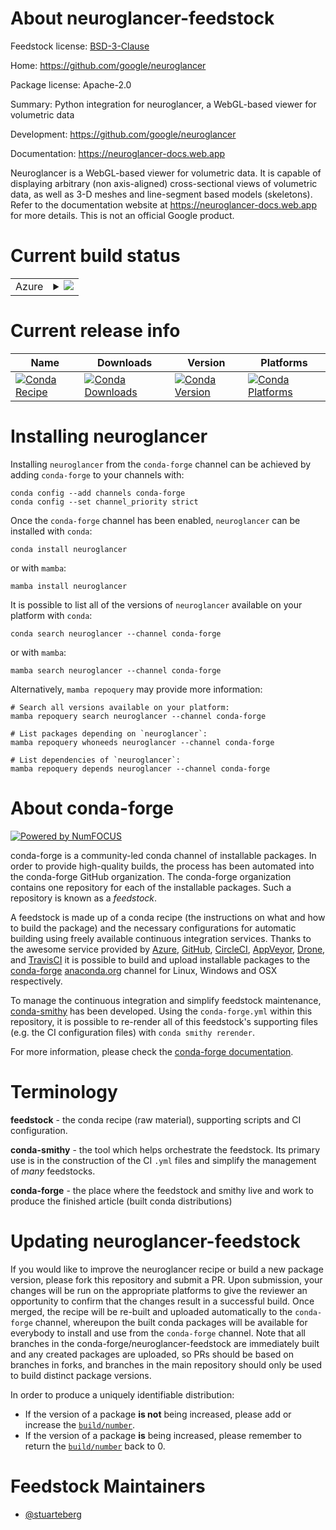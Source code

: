 About neuroglancer-feedstock
============================

Feedstock license: [BSD-3-Clause](https://github.com/conda-forge/neuroglancer-feedstock/blob/main/LICENSE.txt)

Home: https://github.com/google/neuroglancer

Package license: Apache-2.0

Summary: Python integration for neuroglancer, a WebGL-based viewer for volumetric data

Development: https://github.com/google/neuroglancer

Documentation: https://neuroglancer-docs.web.app

Neuroglancer is a WebGL-based viewer for volumetric data.
It is capable of displaying arbitrary (non axis-aligned) cross-sectional views of
volumetric data, as well as 3-D meshes and line-segment based models (skeletons).
Refer to the documentation website at https://neuroglancer-docs.web.app for more details.
This is not an official Google product.


Current build status
====================


<table>
    
  <tr>
    <td>Azure</td>
    <td>
      <details>
        <summary>
          <a href="https://dev.azure.com/conda-forge/feedstock-builds/_build/latest?definitionId=26766&branchName=main">
            <img src="https://dev.azure.com/conda-forge/feedstock-builds/_apis/build/status/neuroglancer-feedstock?branchName=main">
          </a>
        </summary>
        <table>
          <thead><tr><th>Variant</th><th>Status</th></tr></thead>
          <tbody><tr>
              <td>linux_64_python3.10.____cpython</td>
              <td>
                <a href="https://dev.azure.com/conda-forge/feedstock-builds/_build/latest?definitionId=26766&branchName=main">
                  <img src="https://dev.azure.com/conda-forge/feedstock-builds/_apis/build/status/neuroglancer-feedstock?branchName=main&jobName=linux&configuration=linux%20linux_64_python3.10.____cpython" alt="variant">
                </a>
              </td>
            </tr><tr>
              <td>linux_64_python3.11.____cpython</td>
              <td>
                <a href="https://dev.azure.com/conda-forge/feedstock-builds/_build/latest?definitionId=26766&branchName=main">
                  <img src="https://dev.azure.com/conda-forge/feedstock-builds/_apis/build/status/neuroglancer-feedstock?branchName=main&jobName=linux&configuration=linux%20linux_64_python3.11.____cpython" alt="variant">
                </a>
              </td>
            </tr><tr>
              <td>linux_64_python3.12.____cpython</td>
              <td>
                <a href="https://dev.azure.com/conda-forge/feedstock-builds/_build/latest?definitionId=26766&branchName=main">
                  <img src="https://dev.azure.com/conda-forge/feedstock-builds/_apis/build/status/neuroglancer-feedstock?branchName=main&jobName=linux&configuration=linux%20linux_64_python3.12.____cpython" alt="variant">
                </a>
              </td>
            </tr><tr>
              <td>linux_64_python3.13.____cp313</td>
              <td>
                <a href="https://dev.azure.com/conda-forge/feedstock-builds/_build/latest?definitionId=26766&branchName=main">
                  <img src="https://dev.azure.com/conda-forge/feedstock-builds/_apis/build/status/neuroglancer-feedstock?branchName=main&jobName=linux&configuration=linux%20linux_64_python3.13.____cp313" alt="variant">
                </a>
              </td>
            </tr><tr>
              <td>linux_64_python3.14.____cp314</td>
              <td>
                <a href="https://dev.azure.com/conda-forge/feedstock-builds/_build/latest?definitionId=26766&branchName=main">
                  <img src="https://dev.azure.com/conda-forge/feedstock-builds/_apis/build/status/neuroglancer-feedstock?branchName=main&jobName=linux&configuration=linux%20linux_64_python3.14.____cp314" alt="variant">
                </a>
              </td>
            </tr><tr>
              <td>osx_64_python3.10.____cpython</td>
              <td>
                <a href="https://dev.azure.com/conda-forge/feedstock-builds/_build/latest?definitionId=26766&branchName=main">
                  <img src="https://dev.azure.com/conda-forge/feedstock-builds/_apis/build/status/neuroglancer-feedstock?branchName=main&jobName=osx&configuration=osx%20osx_64_python3.10.____cpython" alt="variant">
                </a>
              </td>
            </tr><tr>
              <td>osx_64_python3.11.____cpython</td>
              <td>
                <a href="https://dev.azure.com/conda-forge/feedstock-builds/_build/latest?definitionId=26766&branchName=main">
                  <img src="https://dev.azure.com/conda-forge/feedstock-builds/_apis/build/status/neuroglancer-feedstock?branchName=main&jobName=osx&configuration=osx%20osx_64_python3.11.____cpython" alt="variant">
                </a>
              </td>
            </tr><tr>
              <td>osx_64_python3.12.____cpython</td>
              <td>
                <a href="https://dev.azure.com/conda-forge/feedstock-builds/_build/latest?definitionId=26766&branchName=main">
                  <img src="https://dev.azure.com/conda-forge/feedstock-builds/_apis/build/status/neuroglancer-feedstock?branchName=main&jobName=osx&configuration=osx%20osx_64_python3.12.____cpython" alt="variant">
                </a>
              </td>
            </tr><tr>
              <td>osx_64_python3.13.____cp313</td>
              <td>
                <a href="https://dev.azure.com/conda-forge/feedstock-builds/_build/latest?definitionId=26766&branchName=main">
                  <img src="https://dev.azure.com/conda-forge/feedstock-builds/_apis/build/status/neuroglancer-feedstock?branchName=main&jobName=osx&configuration=osx%20osx_64_python3.13.____cp313" alt="variant">
                </a>
              </td>
            </tr><tr>
              <td>osx_64_python3.14.____cp314</td>
              <td>
                <a href="https://dev.azure.com/conda-forge/feedstock-builds/_build/latest?definitionId=26766&branchName=main">
                  <img src="https://dev.azure.com/conda-forge/feedstock-builds/_apis/build/status/neuroglancer-feedstock?branchName=main&jobName=osx&configuration=osx%20osx_64_python3.14.____cp314" alt="variant">
                </a>
              </td>
            </tr><tr>
              <td>win_64_python3.10.____cpython</td>
              <td>
                <a href="https://dev.azure.com/conda-forge/feedstock-builds/_build/latest?definitionId=26766&branchName=main">
                  <img src="https://dev.azure.com/conda-forge/feedstock-builds/_apis/build/status/neuroglancer-feedstock?branchName=main&jobName=win&configuration=win%20win_64_python3.10.____cpython" alt="variant">
                </a>
              </td>
            </tr><tr>
              <td>win_64_python3.11.____cpython</td>
              <td>
                <a href="https://dev.azure.com/conda-forge/feedstock-builds/_build/latest?definitionId=26766&branchName=main">
                  <img src="https://dev.azure.com/conda-forge/feedstock-builds/_apis/build/status/neuroglancer-feedstock?branchName=main&jobName=win&configuration=win%20win_64_python3.11.____cpython" alt="variant">
                </a>
              </td>
            </tr><tr>
              <td>win_64_python3.12.____cpython</td>
              <td>
                <a href="https://dev.azure.com/conda-forge/feedstock-builds/_build/latest?definitionId=26766&branchName=main">
                  <img src="https://dev.azure.com/conda-forge/feedstock-builds/_apis/build/status/neuroglancer-feedstock?branchName=main&jobName=win&configuration=win%20win_64_python3.12.____cpython" alt="variant">
                </a>
              </td>
            </tr><tr>
              <td>win_64_python3.13.____cp313</td>
              <td>
                <a href="https://dev.azure.com/conda-forge/feedstock-builds/_build/latest?definitionId=26766&branchName=main">
                  <img src="https://dev.azure.com/conda-forge/feedstock-builds/_apis/build/status/neuroglancer-feedstock?branchName=main&jobName=win&configuration=win%20win_64_python3.13.____cp313" alt="variant">
                </a>
              </td>
            </tr><tr>
              <td>win_64_python3.14.____cp314</td>
              <td>
                <a href="https://dev.azure.com/conda-forge/feedstock-builds/_build/latest?definitionId=26766&branchName=main">
                  <img src="https://dev.azure.com/conda-forge/feedstock-builds/_apis/build/status/neuroglancer-feedstock?branchName=main&jobName=win&configuration=win%20win_64_python3.14.____cp314" alt="variant">
                </a>
              </td>
            </tr>
          </tbody>
        </table>
      </details>
    </td>
  </tr>
</table>

Current release info
====================

| Name | Downloads | Version | Platforms |
| --- | --- | --- | --- |
| [![Conda Recipe](https://img.shields.io/badge/recipe-neuroglancer-green.svg)](https://anaconda.org/conda-forge/neuroglancer) | [![Conda Downloads](https://img.shields.io/conda/dn/conda-forge/neuroglancer.svg)](https://anaconda.org/conda-forge/neuroglancer) | [![Conda Version](https://img.shields.io/conda/vn/conda-forge/neuroglancer.svg)](https://anaconda.org/conda-forge/neuroglancer) | [![Conda Platforms](https://img.shields.io/conda/pn/conda-forge/neuroglancer.svg)](https://anaconda.org/conda-forge/neuroglancer) |

Installing neuroglancer
=======================

Installing `neuroglancer` from the `conda-forge` channel can be achieved by adding `conda-forge` to your channels with:

```
conda config --add channels conda-forge
conda config --set channel_priority strict
```

Once the `conda-forge` channel has been enabled, `neuroglancer` can be installed with `conda`:

```
conda install neuroglancer
```

or with `mamba`:

```
mamba install neuroglancer
```

It is possible to list all of the versions of `neuroglancer` available on your platform with `conda`:

```
conda search neuroglancer --channel conda-forge
```

or with `mamba`:

```
mamba search neuroglancer --channel conda-forge
```

Alternatively, `mamba repoquery` may provide more information:

```
# Search all versions available on your platform:
mamba repoquery search neuroglancer --channel conda-forge

# List packages depending on `neuroglancer`:
mamba repoquery whoneeds neuroglancer --channel conda-forge

# List dependencies of `neuroglancer`:
mamba repoquery depends neuroglancer --channel conda-forge
```


About conda-forge
=================

[![Powered by
NumFOCUS](https://img.shields.io/badge/powered%20by-NumFOCUS-orange.svg?style=flat&colorA=E1523D&colorB=007D8A)](https://numfocus.org)

conda-forge is a community-led conda channel of installable packages.
In order to provide high-quality builds, the process has been automated into the
conda-forge GitHub organization. The conda-forge organization contains one repository
for each of the installable packages. Such a repository is known as a *feedstock*.

A feedstock is made up of a conda recipe (the instructions on what and how to build
the package) and the necessary configurations for automatic building using freely
available continuous integration services. Thanks to the awesome service provided by
[Azure](https://azure.microsoft.com/en-us/services/devops/), [GitHub](https://github.com/),
[CircleCI](https://circleci.com/), [AppVeyor](https://www.appveyor.com/),
[Drone](https://cloud.drone.io/welcome), and [TravisCI](https://travis-ci.com/)
it is possible to build and upload installable packages to the
[conda-forge](https://anaconda.org/conda-forge) [anaconda.org](https://anaconda.org/)
channel for Linux, Windows and OSX respectively.

To manage the continuous integration and simplify feedstock maintenance,
[conda-smithy](https://github.com/conda-forge/conda-smithy) has been developed.
Using the ``conda-forge.yml`` within this repository, it is possible to re-render all of
this feedstock's supporting files (e.g. the CI configuration files) with ``conda smithy rerender``.

For more information, please check the [conda-forge documentation](https://conda-forge.org/docs/).

Terminology
===========

**feedstock** - the conda recipe (raw material), supporting scripts and CI configuration.

**conda-smithy** - the tool which helps orchestrate the feedstock.
                   Its primary use is in the construction of the CI ``.yml`` files
                   and simplify the management of *many* feedstocks.

**conda-forge** - the place where the feedstock and smithy live and work to
                  produce the finished article (built conda distributions)


Updating neuroglancer-feedstock
===============================

If you would like to improve the neuroglancer recipe or build a new
package version, please fork this repository and submit a PR. Upon submission,
your changes will be run on the appropriate platforms to give the reviewer an
opportunity to confirm that the changes result in a successful build. Once
merged, the recipe will be re-built and uploaded automatically to the
`conda-forge` channel, whereupon the built conda packages will be available for
everybody to install and use from the `conda-forge` channel.
Note that all branches in the conda-forge/neuroglancer-feedstock are
immediately built and any created packages are uploaded, so PRs should be based
on branches in forks, and branches in the main repository should only be used to
build distinct package versions.

In order to produce a uniquely identifiable distribution:
 * If the version of a package **is not** being increased, please add or increase
   the [``build/number``](https://docs.conda.io/projects/conda-build/en/latest/resources/define-metadata.html#build-number-and-string).
 * If the version of a package **is** being increased, please remember to return
   the [``build/number``](https://docs.conda.io/projects/conda-build/en/latest/resources/define-metadata.html#build-number-and-string)
   back to 0.

Feedstock Maintainers
=====================

* [@stuarteberg](https://github.com/stuarteberg/)


